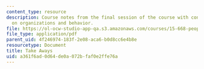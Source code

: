 ```yaml
---
content_type: resource
description: Course notes from the final session of the course with concluding remarks
  on organizations and behavior.
file: https://ol-ocw-studio-app-qa.s3.amazonaws.com/courses/15-668-people-and-organizations-fall-2010/a361f6ad0d64de0a072bfaf0e2ffe76a_MIT15_668F10_read25.pdf
file_type: application/pdf
parent_uid: 4f246974-183f-2e08-aca6-b0d8cc6e4b8e
resourcetype: Document
title: Take Aways
uid: a361f6ad-0d64-de0a-072b-faf0e2ffe76a
---
```

